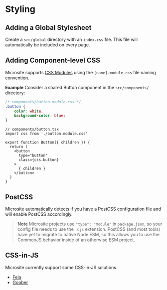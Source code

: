 # Styling

## Adding a Global Stylesheet

Create a `src/global` directory with an `index.css` file. This file will automatically be included on every page.

## Adding Component-level CSS

Microsite supports [CSS Modules](https://github.com/css-modules/css-modules) using the `[name].module.css` file naming convention.

**Example** Consider a shared Button component in the `src/components/` directory:

```css
/* components/button.module.css */
.button {
    color: white;
    background-color: blue;
}
```

```tsx
// components/button.tsx
import css from './button.module.css'

export function Button({ children }) {
  return (
    <button
      type="button"
      class={css.button}
    >
      { children }
    </button>
  )
}
```

## PostCSS

Microsite automatically detects if you have a PostCSS configuration file and will enable PostCSS accordingly.

> **Note** Microsite projects use `"type": "module"` in `package.json`, so your config file needs to use the `.cjs` extension. PostCSS (and most tools) have yet to migrate to native Node ESM, so this allows you to use the CommonJS behavior inside of an otherwise ESM project.

## CSS-in-JS

Microsite currently support some CSS-in-JS solutions.

- [Fela](../../examples/with-fela.md)
- [Goober](../../examples/with-goober.md)
